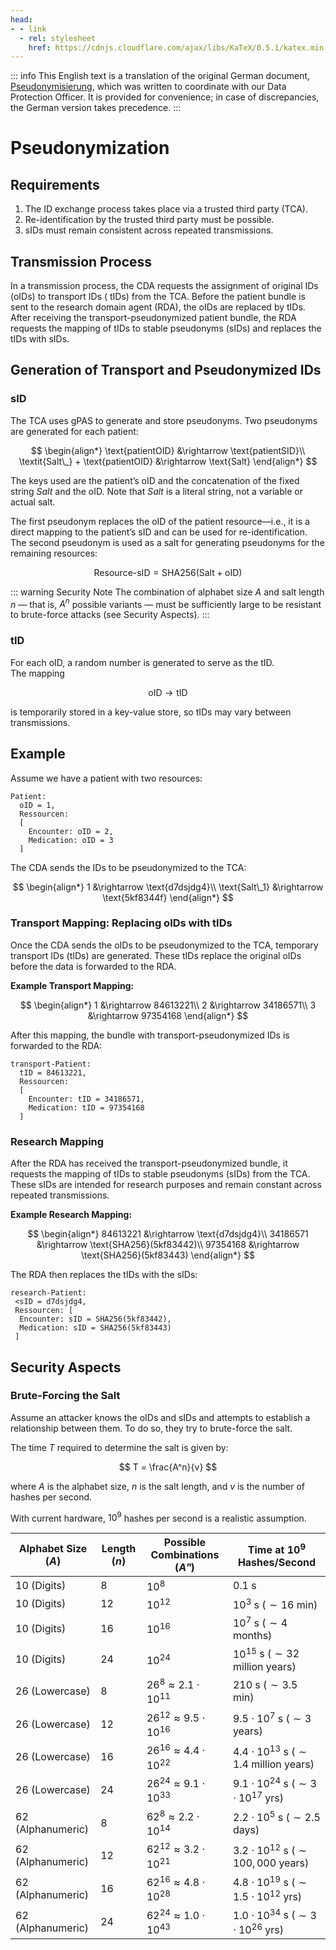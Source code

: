 ```yaml
---
head:
- - link
  - rel: stylesheet
    href: https://cdnjs.cloudflare.com/ajax/libs/KaTeX/0.5.1/katex.min.css
---
```



::: info
This English text is a translation of the original German document,
[Pseudonymisierung](./pseudonymisierung), which was written to coordinate with our Data Protection
Officer.
It is provided for convenience; in case of discrepancies, the German version takes precedence.
:::

# Pseudonymization

## Requirements

1. The ID exchange process takes place via a trusted third party (TCA).
2. Re-identification by the trusted third party must be possible.
3. sIDs must remain consistent across repeated transmissions.

## Transmission Process

In a transmission process, the CDA requests the assignment of original IDs (oIDs) to transport IDs (
tIDs) from the TCA. Before the patient bundle is sent to the research domain agent (RDA), the oIDs
are replaced by tIDs.  
After receiving the transport-pseudonymized patient bundle, the RDA requests the mapping of tIDs to
stable pseudonyms (sIDs) and replaces the tIDs with sIDs.

## Generation of Transport and Pseudonymized IDs

### sID

The TCA uses gPAS to generate and store pseudonyms.
Two pseudonyms are generated for each patient:

$$
\begin{align*}
\text{patientOID} &\rightarrow \text{patientSID}\\
\textit{Salt\_} + \text{patientOID} &\rightarrow \text{Salt}
\end{align*}
$$

The keys used are the patient’s oID and the concatenation of the fixed string _Salt_ and the oID.
Note that _Salt_ is a literal string, not a variable or actual salt.

The first pseudonym replaces the oID of the patient resource—i.e., it is a direct mapping to the
patient’s sID and can be used for re-identification.
The second pseudonym is used as a salt for generating pseudonyms for the remaining resources:

$$
\text{Resource-sID} = \text{SHA256}(\text{Salt} + \text{oID})
$$

::: warning Security Note
The combination of alphabet size $A$ and salt length $n$ — that is, $A^n$ possible variants — must
be sufficiently large to be resistant to brute-force attacks (see Security Aspects).
:::

### tID

For each oID, a random number is generated to serve as the tID.  
The mapping

$$ \text{oID} \rightarrow \text{tID} $$

is temporarily stored in a key-value store, so tIDs may vary between transmissions.

## Example

Assume we have a patient with two resources:

```
Patient:
  oID = 1,
  Ressourcen:
  [
    Encounter: oID = 2,
    Medication: oID = 3
  ]
```

The CDA sends the IDs to be pseudonymized to the TCA:

$$
\begin{align*}
1 &\rightarrow \text{d7dsjdg4}\\
\text{Salt\_1} &\rightarrow \text{5kf8344f}
\end{align*}
$$

### Transport Mapping: Replacing oIDs with tIDs

Once the CDA sends the oIDs to be pseudonymized to the TCA, temporary transport IDs (tIDs) are
generated.
These tIDs replace the original oIDs before the data is forwarded to the RDA.

**Example Transport Mapping:**

$$
\begin{align*}
1 &\rightarrow 84613221\\
2 &\rightarrow 34186571\\
3 &\rightarrow 97354168
\end{align*}
$$

After this mapping, the bundle with transport-pseudonymized IDs is forwarded to the RDA:

```
transport-Patient:
  tID = 84613221,
  Ressourcen:
  [
    Encounter: tID = 34186571,
    Medication: tID = 97354168
  ]
```

### Research Mapping

After the RDA has received the transport-pseudonymized bundle, it requests the mapping of tIDs to
stable pseudonyms (sIDs) from the TCA.
These sIDs are intended for research purposes and remain constant across repeated transmissions.

**Example Research Mapping:**

$$
\begin{align*}
84613221 &\rightarrow \text{d7dsjdg4}\\
34186571 &\rightarrow \text{SHA256}(5kf83442)\\
97354168 &\rightarrow \text{SHA256}(5kf83443)
\end{align*}
$$

The RDA then replaces the tIDs with the sIDs:

```
research-Patient:
 <sID = d7dsjdg4,
 Ressourcen: [
  Encounter: sID = SHA256(5kf83442),
  Medication: sID = SHA256(5kf83443)
 ]
```

## Security Aspects

### Brute-Forcing the Salt

Assume an attacker knows the oIDs and sIDs and attempts to establish a relationship between them.
To do so, they try to brute-force the salt.

The time $T$ required to determine the salt is given by:

$$
T = \frac{A^n}{v}
$$

where $A$ is the alphabet size, $n$ is the salt length, and $v$ is the number of hashes per second.

With current hardware, $10^9$ hashes per second is a realistic assumption.

| Alphabet Size $(A)$ | Length $(n)$ | Possible Combinations $(Aⁿ)$        | Time at $10^9$ Hashes/Second                         |
|---------------------|--------------|-------------------------------------|------------------------------------------------------|
| $10$ (Digits)       | $8$          | $10^8$                              | $0.1$ s                                              |
| $10$ (Digits)       | $12$         | $10^{12}$                           | $10^3$ s ($\sim 16$ min)                             |
| $10$ (Digits)       | $16$         | $10^{16}$                           | $10^7$ s ($\sim 4$ months)                           |
| $10$ (Digits)       | $24$         | $10^{24}$                           | $10^{15}$ s ($\sim 32$ million years)                |
| $26$ (Lowercase)    | $8$          | $26^8 \approx 2.1 \cdot 10^{11}$    | $210$ s ($\sim 3.5$ min)                             |
| $26$ (Lowercase)    | $12$         | $26^{12} \approx 9.5 \cdot 10^{16}$ | $9.5 \cdot 10^7$ s ($\sim 3$ years)                  |
| $26$ (Lowercase)    | $16$         | $26^{16} \approx 4.4 \cdot 10^{22}$ | $4.4 \cdot 10^{13}$ s ($\sim 1.4$ million years)     |
| $26$ (Lowercase)    | $24$         | $26^{24} \approx 9.1 \cdot 10^{33}$ | $9.1 \cdot 10^{24}$ s ($\sim 3 \cdot 10^{17}$ yrs)   |
| $62$ (Alphanumeric) | $8$          | $62^8 \approx 2.2 \cdot 10^{14}$    | $2.2 \cdot 10^5$ s ($\sim 2.5$ days)                 |
| $62$ (Alphanumeric) | $12$         | $62^{12} \approx 3.2 \cdot 10^{21}$ | $3.2 \cdot 10^{12}$ s ($\sim 100,000$ years)         |
| $62$ (Alphanumeric) | $16$         | $62^{16} \approx 4.8 \cdot 10^{28}$ | $4.8 \cdot 10^{19}$ s ($\sim 1.5 \cdot 10^{12}$ yrs) |
| $62$ (Alphanumeric) | $24$         | $62^{24} \approx 1.0 \cdot 10^{43}$ | $1.0 \cdot 10^{34}$ s ($\sim 3 \cdot 10^{26}$ yrs)   |

